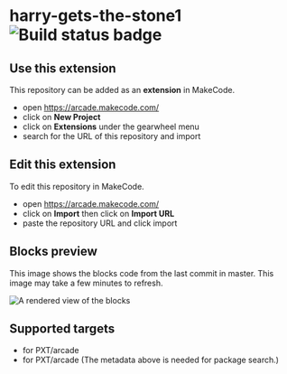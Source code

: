 # harry-gets-the-stone1 ![Build status badge](https://github.com/potterheadmin/harry-gets-the-stone1/workflows/MakeCode/badge.svg)



## Use this extension

This repository can be added as an **extension** in MakeCode.

* open https://arcade.makecode.com/
* click on **New Project**
* click on **Extensions** under the gearwheel menu
* search for the URL of this repository and import

## Edit this extension

To edit this repository in MakeCode.

* open https://arcade.makecode.com/
* click on **Import** then click on **Import URL**
* paste the repository URL and click import

## Blocks preview

This image shows the blocks code from the last commit in master.
This image may take a few minutes to refresh.

![A rendered view of the blocks](https://github.com/potterheadmin/harry-gets-the-stone1/raw/master/.makecode/blocks.png)

## Supported targets

* for PXT/arcade
* for PXT/arcade
(The metadata above is needed for package search.)

